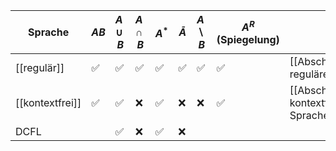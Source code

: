 
| Sprache         | $AB$ | $A\cup B$ | $A\cap B$ | $A^*$ | $\bar{A}$ | $A \backslash B$ | $A^R$ (Spiegelung) | Beweise<br>Link                                         |
| --------------- | ---- | --------- | --------- | ----- | --------- | ---------------- | ------------------ | ------------------------------------------------------- |
| [[regulär]]     | ✅    | ✅         | ✅         | ✅     | ✅         | ✅                | ✅                  | [[Abschlusseigenschaften regulärer Sprachen\|link]]     |
| [[kontextfrei]] | ✅    | ✅         | ❌         | ✅     | ❌         | ❌                | ✅                  | [[Abschlusseigenschaften kontextfreier Sprachen\|link]] |
| DCFL            |      | ✅         | ❌         | ✅     | ❌         |                  |                    |                                                         |
